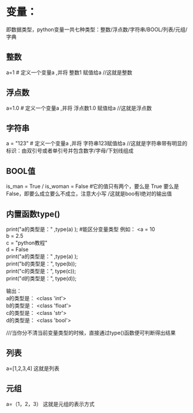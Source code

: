 # 变量：
即数据类型，python变量一共七种类型：整数/浮点数/字符串/BOOL/列表/元组/字典

## 整数 
a=1  # 定义一个变量a ,并将 整数1 赋值给a    //这就是整数

## 浮点数 
a=1.0 # 定义一个变量a ,并将 浮点数1.0 赋值给a  //这就是浮点数

## 字符串 
a  =  "123"   # 定义一个变量a ,并将 字符串123赋值给a  //这就是字符串带有明显的标识：由双引号或者单引号并包含数字/字母/下划线组成

## BOOL值
 is_man  =  True  / is_woman  =  False #它的值只有两个，要么是 True 要么是 False，即要么成立要么不成立，注意大小写   /这就是boo有l绝对的输出值

## 内置函数type() 
print("a的类型是："  ,type(a)  );  #能区分变量类型 
例如：
<a  =  10  
b  =  2.5  
c  =  "python教程"  
d  =  False  
print("a的类型是："  ,type(a)  );  
print("b的类型是：",  type(b));  
print("c的类型是：",  type(c));  
print("d的类型是：",  type(d));  

输出：  
a的类型是：  <class  'int'>  
b的类型是：  <class  'float'>  
c的类型是：  <class  'str'>  
d的类型是：  <class  'bool'>  
  
///当你分不清当前变量类型的时候，直接通过type()函数便可判断得出结果

## 列表 
a=[1,2,3,4]  这就是列表 
## 元组 
a=（1，2，3）  这就是元组的表示方式
